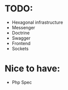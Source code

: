 # TODO:
- Hexagonal infrastructure
- Messenger
- Doctrine
- Swagger
- Frontend
- Sockets

# Nice to have:
- Php Spec
